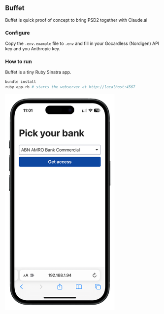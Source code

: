 ## Buffet

Buffet is quick proof of concept to bring PSD2 together with Claude.ai

### Configure

Copy the `.env.example` file to `.env` and fill in your Gocardless (Nordigen) API key and you Anthropic key.

### How to run

Buffet is a tiny Ruby Sinatra app.

```bash
bundle install
ruby app.rb # starts the webserver at http://localhost:4567
```

<img src="screenshot.png" alt="buffet" width="355"/>

